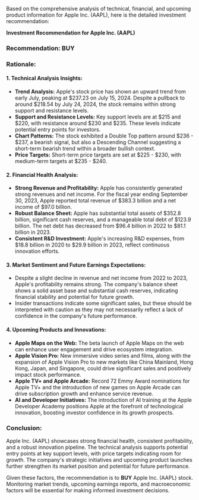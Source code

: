 Based on the comprehensive analysis of technical, financial, and upcoming product information for Apple Inc. (AAPL), here is the detailed investment recommendation:

**Investment Recommendation for Apple Inc. (AAPL)**

### Recommendation: BUY

### Rationale:

#### 1. **Technical Analysis Insights:**
   - **Trend Analysis:** Apple's stock price has shown an upward trend from early July, peaking at $237.23 on July 15, 2024. Despite a pullback to around $218.54 by July 24, 2024, the stock remains within strong support and resistance levels.
   - **Support and Resistance Levels:** Key support levels are at $215 and $220, with resistance around $230 and $235. These levels indicate potential entry points for investors.
   - **Chart Patterns:** The stock exhibited a Double Top pattern around $236 - $237, a bearish signal, but also a Descending Channel suggesting a short-term bearish trend within a broader bullish context.
   - **Price Targets:** Short-term price targets are set at $225 - $230, with medium-term targets at $235 - $240.

#### 2. **Financial Health Analysis:**
   - **Strong Revenue and Profitability:** Apple has consistently generated strong revenues and net income. For the fiscal year ending September 30, 2023, Apple reported total revenue of $383.3 billion and a net income of $97.0 billion.
   - **Robust Balance Sheet:** Apple has substantial total assets of $352.8 billion, significant cash reserves, and a manageable total debt of $123.9 billion. The net debt has decreased from $96.4 billion in 2022 to $81.1 billion in 2023.
   - **Consistent R&D Investment:** Apple's increasing R&D expenses, from $18.8 billion in 2020 to $29.9 billion in 2023, reflect continuous innovation efforts.

#### 3. **Market Sentiment and Future Earnings Expectations:**
   - Despite a slight decline in revenue and net income from 2022 to 2023, Apple's profitability remains strong. The company's balance sheet shows a solid asset base and substantial cash reserves, indicating financial stability and potential for future growth.
   - Insider transactions indicate some significant sales, but these should be interpreted with caution as they may not necessarily reflect a lack of confidence in the company's future performance.

#### 4. **Upcoming Products and Innovations:**
   - **Apple Maps on the Web:** The beta launch of Apple Maps on the web can enhance user engagement and drive ecosystem integration.
   - **Apple Vision Pro:** New immersive video series and films, along with the expansion of Apple Vision Pro to new markets like China Mainland, Hong Kong, Japan, and Singapore, could drive significant sales and positively impact stock performance.
   - **Apple TV+ and Apple Arcade:** Record 72 Emmy Award nominations for Apple TV+ and the introduction of new games on Apple Arcade can drive subscription growth and enhance service revenue.
   - **AI and Developer Initiatives:** The introduction of AI training at the Apple Developer Academy positions Apple at the forefront of technological innovation, boosting investor confidence in its growth prospects.

### Conclusion:
Apple Inc. (AAPL) showcases strong financial health, consistent profitability, and a robust innovation pipeline. The technical analysis supports potential entry points at key support levels, with price targets indicating room for growth. The company's strategic initiatives and upcoming product launches further strengthen its market position and potential for future performance.

Given these factors, the recommendation is to **BUY** Apple Inc. (AAPL) stock. Monitoring market trends, upcoming earnings reports, and macroeconomic factors will be essential for making informed investment decisions.
